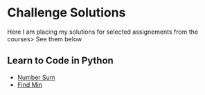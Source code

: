 # Challenge Solutions

Here I am placing my solutions for selected assignements from the courses> See them below

## Learn to Code in Python

- [Number Sum](python_practice/number_sum.md)
- [Find Min](ltcip_practice/practice_2.md)
